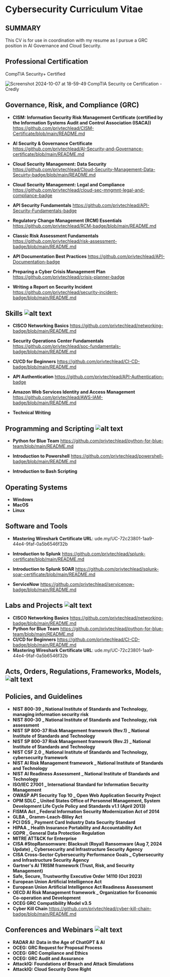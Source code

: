 # Cybersecurity Curriculum Vitae

## SUMMARY
This CV is for use in coordination with my resume as I pursue a GRC position in AI Governance and Cloud Security.

## Professional Certification  
CompTIA Security+ Certified 





![Screenshot 2024-10-07 at 18-59-49 CompTIA Security ce Certification - Credly](https://github.com/user-attachments/assets/48475d74-1da4-4b79-9a93-004d45c9d33d)

## Governance, Risk, and Compliance (GRC) 
* __CISM: Information Security Risk Management Certificate (certified by the Information Systems Audit and Control Association (ISACA))__
https://github.com/privtechlead/CISM-Certificate/blob/main/README.md

* __AI Security & Governance Certificate__
https://github.com/privtechlead/AI-Security-and-Governance-certificate/blob/main/README.md

* __Cloud Security Management: Data Security__
https://github.com/privtechlead/Cloud-Security-Management-Data-Secuirty-badge/blob/main/README.md

* __Cloud Security Management: Legal and Compliance__
https://github.com/privtechlead/cloud-sec-mngmnt-legal-and-compliance-badge

* __API Security Fundamentals__
https://github.com/privtechlead/API-Security-Fundamentals-badge
    
* __Regulatory Change Management (RCM) Essentials__
https://github.com/privtechlead/RCM-badge/blob/main/README.md

* __Classic Risk Assessment Fundamentals__
https://github.com/privtechlead/risk-assessment-badge/blob/main/README.md

* __API Documentation Best Practices__
https://github.com/privtechlead/API-Documentation-badge

*  __Preparing a Cyber Crisis Management Plan__
https://github.com/privtechlead/crisis-planner-badge

* __Writing a Report on Security Incident__
https://github.com/privtechlead/security-incident-badge/blob/main/README.md

## Skills  ![alt text](https://external-content.duckduckgo.com/iu/?u=https%3A%2F%2Fi.pinimg.com%2F236x%2F83%2Fb8%2F73%2F83b873e09c787b78d5c68dad5ae64fcf.jpg%3Fnii%3Dt&f=1&nofb=1&ipt=16950416da9ec2962716d8078345c05716ebb74da974e446f442e037e7684c18&ipo=images)  

*  __CISCO Networking Basics__
https://github.com/privtechlead/networking-badge/blob/main/README.md

* __Security Operations Center Fundamentals__
https://github.com/privtechlead/soc-fundamentals-badge/blob/main/README.md

* __CI/CD for Beginners__
https://github.com/privtechlead/CI-CD-badge/blob/main/README.md

* __API Authentication__
https://github.com/privtechlead/API-Authentication-badge

* __Amazon Web Services Identity and Access Management__
https://github.com/privtechlead/AWS-IAM-badge/blob/main/README.md

* __Technical Writing__


## Programming and Scripting   ![alt text](https://media.tenor.com/whgQwNlVvNkAAAAj/xero-code.gif)
* __Python for Blue Team__
https://github.com/privtechlead/python-for-blue-team/blob/main/README.md

*  __Introduction to Powershell__
https://github.com/privtechlead/powershell-badge/blob/main/README.md

* __Introduction to Bash Scripting__



## Operating Systems 

* __Windows__
* __MacOS__
* __Linux__


## Software and Tools  

* __Mastering Wireshark Certificate URL__:  ude.my/UC-72c23801-1aa9-44e4-9faf-0a5b6546f32b

* __Introduction to Splunk__
https://github.com/privtechlead/splunk-certificate/blob/main/README.md

* __Introduction to Splunk SOAR__
https://github.com/privtechlead/splunk-soar-certificate/blob/main/README.md

* __ServiceNow__
https://github.com/privtechlead/servicenow-badge/blob/main/README.md


## Labs and Projects   ![alt text](https://th.bing.com/th/id/OIP.bMMYiJLNMN-zv6DI71VVeAHaEJ?w=295&h=180&c=7&r=0&o=5&pid=1.7)
* __CISCO Networking Basics__
https://github.com/privtechlead/networking-badge/blob/main/README.md
* __Python for Blue Team__
https://github.com/privtechlead/python-for-blue-team/blob/main/README.md
* __CI/CD for Beginners__
https://github.com/privtechlead/CI-CD-badge/blob/main/README.md
* __Mastering Wireshark Certificate URL__:  ude.my/UC-72c23801-1aa9-44e4-9faf-0a5b6546f32b

## Acts, Orders, Regulations, Frameworks, Models, ![alt text](https://th.bing.com/th/id/OIP.BhxMp369PZ-55wULJRMgugHaIC?pid=ImgDet&w=137&h=148.6595744680851&c=7)
## Policies, and Guidelines


* __NIST 800-39 _ National Institute of Standards and Technology, managing information security risk__
* __NIST 800-30 _ National Institute of Standards and Technology, risk assessment__
* __NIST SP 800-37 Risk Management framework (Rev.1) _ National Institute of Standards and Technology__
* __NIST SP 800-37 Risk Management framework (Rev.2) _ National Institute of Standards and Technology__
* __NIST CSF 2.0 _ National Institute of Standards and Technology, cybersecurity framework__
* __NIST AI Risk Management framework _ National Institute of Standards and Technology__
* __NIST AI Readiness Assessment _ National Institute of Standards and Technology__
* __ISO/IEC 27001 _ International Standard for Information Security Management__
* __OWASP API Security Top 10 _ Open Web Application Security Project__
* __OPM SDLC _ United States Office of Personnel Management, System Development Life Cycle Policy and Standards v1.1 (April 2013)__
* __FISMA Act _ Federal Information Security Modernization Act of 2014__
* __GLBA _ Gramm-Leach-Bliley Act__
* __PCI DSS _ Payment Card Industry Data Security Standard__
* __HIPAA _ Health Insurance Portability and Accountability Act__
* __GDPR _ General Data Protection Regulation__
* __MITRE ATT&CK for Enterprise__
* __CISA #StopRansomware: Blacksuit (Royal) Ransomware (Aug 7, 2024 Update) _ Cybersecurity and Infrastructure Security Agency__
* __CISA Cross-Sector Cybersecurity Performance Goals _ Cybersecurity and Infrastructure Security Agency__
* __Gartner's AI TRISM framework (Trust, Risk, and Security Management)__
* __Safe, Secure, Trustworthy Executive Order 14110 (Oct 2023)__
* __European Union Artificial Intelligence Act__
* __European Union Artificial Intelligence Act Readiness Assessment__
* __OECD AI Risk Management framework _ Organization for Economic Co-operation and Development__
* __OCEG GRC Compatibility Model v3.5__
* __Cyber Kill Chain__
https://github.com/privtechlead/cyber-kill-chain-badge/blob/main/README.md


## Conferences and Webinars ![alt text](https://th.bing.com/th/id/OIP.sWnKdSpaBAUDD1niw60h7AHaDh?w=304&h=166&c=7&r=0&o=5&pid=1.7)
* __RADAR AI: Data in the Age of ChatGPT & AI__
* __OCEG: GRC Request for Proposal Process__
* __OCEG: GRC Compliance and Ethics__
* __OCEG: GRC Audit and Assurance__
* __AttackIQ: Foundations of Breach and Attack Simulations__
* __AttackIQ: Cloud Security Done Right__


